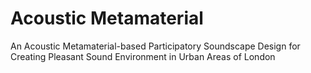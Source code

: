 # Acoustic Metamaterial
An Acoustic Metamaterial-based Participatory Soundscape Design for Creating Pleasant Sound Environment in Urban Areas of London
